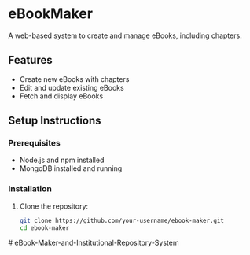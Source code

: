 # eBookMaker

A web-based system to create and manage eBooks, including chapters.

## Features
- Create new eBooks with chapters
- Edit and update existing eBooks
- Fetch and display eBooks

## Setup Instructions

### Prerequisites
- Node.js and npm installed
- MongoDB installed and running

### Installation
1. Clone the repository:
   ```bash
   git clone https://github.com/your-username/ebook-maker.git
   cd ebook-maker
#   e B o o k - M a k e r - a n d - I n s t i t u t i o n a l - R e p o s i t o r y - S y s t e m  
 